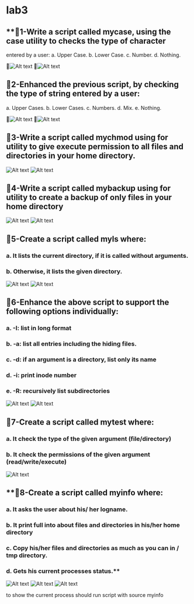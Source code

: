 # lab3 #
## **📌1-Write a script called mycase, using the case utility to checks the type of character
entered by a user:
a. Upper Case.
b. Lower Case.
c. Number.
d. Nothing.

📸![Alt text](assets/pic1.png)
📸![Alt text](assets/pic2.png)

## **📌2-Enhanced the previous script, by checking the type of string entered by a user:**
a. Upper Cases.
b. Lower Cases.
c. Numbers.
d. Mix.
e. Nothing.

📸![Alt text](assets/pic3.png)
📸![Alt text](assets/pic4.png)

## **📌3-Write a script called mychmod using for utility to give execute permission to all files and directories in your home directory.**
![Alt text](assets/pic6.png)
![Alt text](assets/pic5.png)


## **📌4-Write a script called mybackup using for utility to create a backup of only files in your home directory**
![Alt text](assets/pic11.png)
![Alt text](assets/pic12.png)

## **📌5-Create a script called myls where:**
### a. It lists the current directory, if it is called without arguments.
### b. Otherwise, it lists the given directory.
![Alt text](assets/pic14.png)
![Alt text](assets/pic13.png)

## **📌6-Enhance the above script to support the following options individually:**
### a. -I: list in long format
### b. -a: list all entries including the hiding files.
### c. -d: if an argument is a directory, list only its name
### d. -i: print inode number
### e. -R: recursively list subdirectories

![Alt text](assets/pic15.png)
![Alt text](assets/pic16.png)

## **📌7-Create a script called mytest where:**
### a. It check the type of the given argument (file/directory)
### b. It check the permissions of the given argument (read/write/execute)

![Alt text](assets/pic17.png)
## **📌8-Create a script called myinfo where:
### a. It asks the user about his/ her logname.
### b. It print full into about files and directories in his/her home directory
### c. Copy his/her files and directories as much as you can in / tmp directory.
### d. Gets his current processes status.** 

![Alt text](assets/pic18.png)
![Alt text](assets/pic19.png)
![Alt text](assets/pic20.png)

to show the current process should run script with source myinfo


